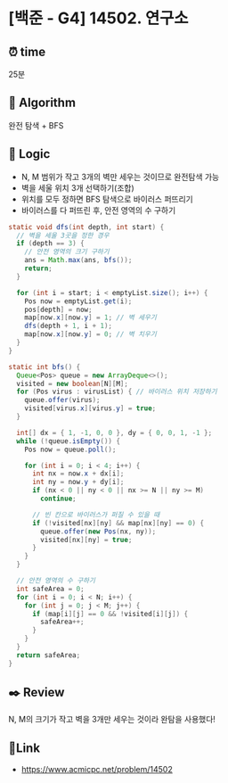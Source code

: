# [백준 - G4] 14502. 연구소
 
## ⏰  **time**
25분

## :pushpin: **Algorithm**
완전 탐색 + BFS

## :round_pushpin: **Logic**
- N, M 범위가 작고 3개의 벽만 세우는 것이므로 완전탐색 가능
- 벽을 세울 위치 3개 선택하기(조합)
- 위치를 모두 정하면 BFS 탐색으로 바이러스 퍼뜨리기
- 바이러스를 다 퍼뜨린 후, 안전 영역의 수 구하기
```java
static void dfs(int depth, int start) {
  // 벽을 세울 3곳을 정한 경우
  if (depth == 3) {
    // 안전 영역의 크기 구하기
    ans = Math.max(ans, bfs());
    return;
  }

  for (int i = start; i < emptyList.size(); i++) {
    Pos now = emptyList.get(i);
    pos[depth] = now;
    map[now.x][now.y] = 1; // 벽 세우기
    dfs(depth + 1, i + 1);
    map[now.x][now.y] = 0; // 벽 치우기
  }
}

static int bfs() {
  Queue<Pos> queue = new ArrayDeque<>();
  visited = new boolean[N][M];
  for (Pos virus : virusList) { // 바이러스 위치 저장하기
    queue.offer(virus);
    visited[virus.x][virus.y] = true;
  }

  int[] dx = { 1, -1, 0, 0 }, dy = { 0, 0, 1, -1 };
  while (!queue.isEmpty()) {
    Pos now = queue.poll();

    for (int i = 0; i < 4; i++) {
      int nx = now.x + dx[i];
      int ny = now.y + dy[i];
      if (nx < 0 || ny < 0 || nx >= N || ny >= M)
        continue;

      // 빈 칸으로 바이러스가 퍼질 수 있을 때
      if (!visited[nx][ny] && map[nx][ny] == 0) {
        queue.offer(new Pos(nx, ny));
        visited[nx][ny] = true;
      }
    }
  }

  // 안전 영역의 수 구하기
  int safeArea = 0;
  for (int i = 0; i < N; i++) {
    for (int j = 0; j < M; j++) {
      if (map[i][j] == 0 && !visited[i][j]) {
        safeArea++;
      }
    }
  }
  return safeArea;
}
```

## :black_nib: **Review**
N, M의 크기가 작고 벽을 3개만 세우는 것이라 완탐을 사용했다! 

## 📡**Link**
- https://www.acmicpc.net/problem/14502
